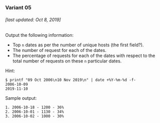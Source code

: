 ### Variant 05

###### [last updated: Oct 8, 2019]

Output the following information:

* Top `n` dates as per the number of unique hosts (the first field?). 
* The number of request for each of the dates.
* The percentage of requests for each of the dates with respect to the total number of requests on these `n` particular dates.

Hint:
```
$ printf "09 Oct 2006\n10 Nov 2019\n" | date +%Y-%m-%d -f-
2006-10-09
2019-11-10
```

Sample output:

```
1. 2006-10-18 - 1200 - 36%   
2. 2006-10-01 - 1130 - 34%
3. 2006-10-02 - 1000 - 30%
```
